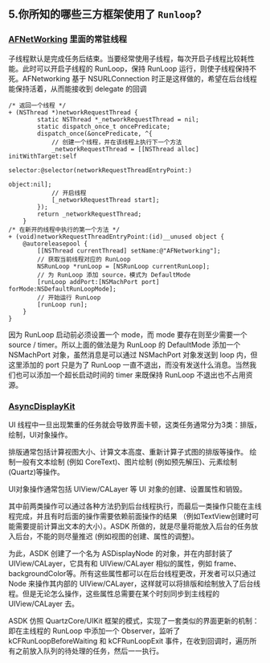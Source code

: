 ## 5.你所知的哪些三方框架使用了 `Runloop`?

### [AFNetWorking](https://github.com/AFNetworking/AFNetworking) 里面的常驻线程

子线程默认是完成任务后结束。当要经常使用子线程，每次开启子线程比较耗性能。此时可以开启子线程的 RunLoop，保持 RunLoop 运行，则使子线程保持不死。AFNetworking 基于 NSURLConnection 时正是这样做的，希望在后台线程能保持活着，从而能接收到 delegate 的回调

```objc
/* 返回一个线程 */
+ (NSThread *)networkRequestThread {
        static NSThread *_networkRequestThread = nil;
        static dispatch_once_t oncePredicate;
        dispatch_once(&oncePredicate, ^{
            // 创建一个线程，并在该线程上执行下一个方法
            _networkRequestThread = [[NSThread alloc] initWithTarget:self
                                                            selector:@selector(networkRequestThreadEntryPoint:)
                                                              object:nil];
            // 开启线程
            [_networkRequestThread start];
        });
        return _networkRequestThread;
    }
/* 在新开的线程中执行的第一个方法 */
+ (void)networkRequestThreadEntryPoint:(id)__unused object {
    @autoreleasepool {
        [[NSThread currentThread] setName:@"AFNetworking"];
        // 获取当前线程对应的 RunLoop
        NSRunLoop *runLoop = [NSRunLoop currentRunLoop];
        // 为 RunLoop 添加 source，模式为 DefaultMode
        [runLoop addPort:[NSMachPort port] forMode:NSDefaultRunLoopMode];
        // 开始运行 RunLoop
        [runLoop run];
    }
}

```

因为 RunLoop 启动前必须设置一个 mode，而 mode 要存在则至少需要一个 source / timer。所以上面的做法是为 RunLoop 的 DefaultMode 添加一个 NSMachPort 对象，虽然消息是可以通过 NSMachPort 对象发送到 loop 内，但这里添加的 port 只是为了 RunLoop 一直不退出，而没有发送什么消息。当然我们也可以添加一个超长启动时间的 timer 来既保持 RunLoop 不退出也不占用资源。

### [AsyncDisplayKit](https://github.com/facebookarchive/AsyncDisplayKit) 

UI 线程中一旦出现繁重的任务就会导致界面卡顿，这类任务通常分为3类：排版，绘制，UI对象操作。

排版通常包括计算视图大小、计算文本高度、重新计算子式图的排版等操作。
绘制一般有文本绘制 (例如 CoreText)、图片绘制 (例如预先解压)、元素绘制 (Quartz)等操作。

UI对象操作通常包括 UIView/CALayer 等 UI 对象的创建、设置属性和销毁。

其中前两类操作可以通过各种方法扔到后台线程执行，而最后一类操作只能在主线程完成，并且有时后面的操作需要依赖前面操作的结果 （例如TextView创建时可能需要提前计算出文本的大小）。ASDK 所做的，就是尽量将能放入后台的任务放入后台，不能的则尽量推迟 (例如视图的创建、属性的调整)。

为此，ASDK 创建了一个名为 ASDisplayNode 的对象，并在内部封装了 UIView/CALayer，它具有和 UIView/CALayer 相似的属性，例如 frame、backgroundColor等。所有这些属性都可以在后台线程更改，开发者可以只通过 Node 来操作其内部的 UIView/CALayer，这样就可以将排版和绘制放入了后台线程。但是无论怎么操作，这些属性总需要在某个时刻同步到主线程的 UIView/CALayer 去。

ASDK 仿照 QuartzCore/UIKit 框架的模式，实现了一套类似的界面更新的机制：即在主线程的 RunLoop 中添加一个 Observer，监听了 kCFRunLoopBeforeWaiting 和 kCFRunLoopExit 事件，在收到回调时，遍历所有之前放入队列的待处理的任务，然后一一执行。

